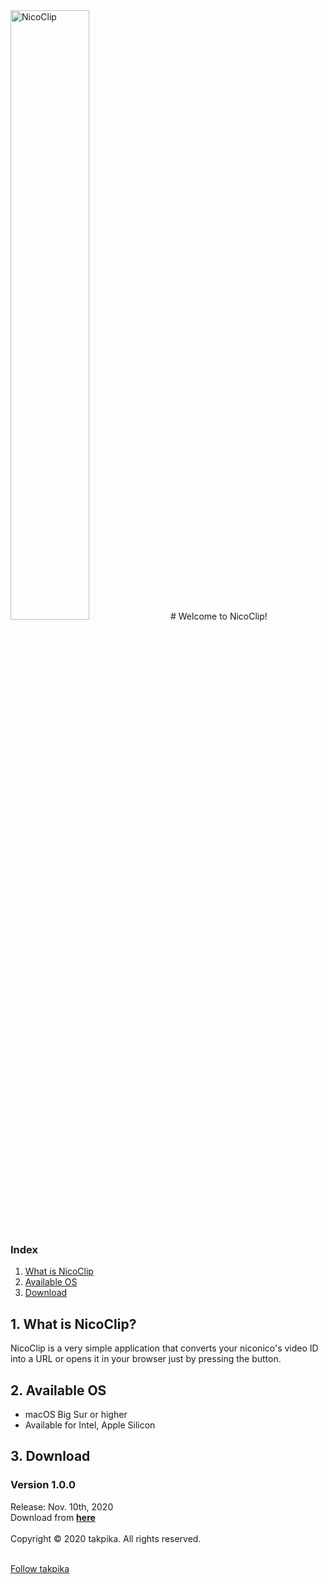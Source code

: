 <img src="https://takpika.github.io/NicoClip/img/logo.png" alt="NicoClip" title="Logo"  width="50%" height="50%">
# Welcome to NicoClip!

### Index
1. [What is NicoClip](#what_is_nicoclip)
2. [Available OS](#available_os)
3. [Download](#download)

<a id="what_is_nicoclip"></a>
## 1. What is NicoClip?
NicoClip is a very simple application that converts your niconico's video ID into a URL or opens it in your browser just by pressing the button.

<a id="available_os"></a>
## 2. Available OS
* macOS Big Sur or higher 
* Available for Intel, Apple Silicon

<a id="download"></a>
## 3. Download
### Version 1.0.0
Release: Nov. 10th, 2020<br>
Download from <strong>[here](/NicoClip/releases/1.0.0/NicoClip-1.0.0-Installer.dmg)</strong>
<br><br>
Copyright © 2020 takpika. All rights reserved.
<script type="text/javascript" src="/NicoClip/js/main.js"></script>
<br><a href="https://twitter.com/takpika0308?ref_src=twsrc%5Etfw" class="twitter-follow-button" data-show-count="false">Follow takpika</a><script async src="https://platform.twitter.com/widgets.js" charset="utf-8"></script>
